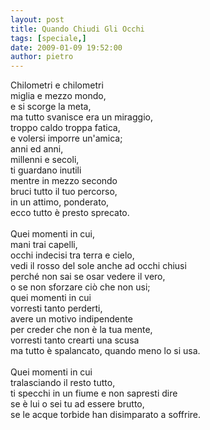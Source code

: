 ```yaml
---
layout: post
title: Quando Chiudi Gli Occhi
tags: [speciale,]
date: 2009-01-09 19:52:00
author: pietro
---
```

Chilometri e chilometri<br/>miglia e mezzo mondo,<br/>e si scorge la meta,<br/>ma tutto svanisce era un miraggio,<br/>troppo caldo troppa fatica,<br/>e volersi imporre un'amica;<br/>anni ed anni,<br/>millenni e secoli,<br/>ti guardano inutili<br/>mentre in mezzo secondo<br/>bruci tutto il tuo percorso,<br/>in un attimo, ponderato,<br/>ecco tutto è presto sprecato.<br/><br/>Quei momenti in cui,<br/>mani trai capelli,<br/>occhi indecisi tra terra e cielo,<br/>vedi il rosso del sole anche ad occhi chiusi<br/>perché non sai se osar vedere il vero,<br/>o se non sforzare ciò che non usi;<br/>quei momenti in cui<br/>vorresti tanto perderti,<br/>avere un motivo indipendente<br/>per creder che non è la tua mente,<br/>vorresti tanto crearti una scusa<br/>ma tutto è spalancato, quando meno lo si usa.<br/><br/>Quei momenti in cui<br/>tralasciando il resto tutto,<br/>ti specchi in un fiume e non sapresti dire<br/>se è lui o sei tu ad essere brutto,<br/>se le acque torbide han disimparato a soffrire.
